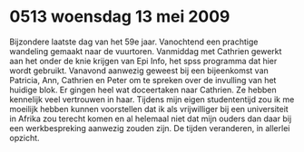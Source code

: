 # 0513 woensdag 13 mei 2009
Bijzondere laatste dag van het 59e jaar. Vanochtend een prachtige wandeling gemaakt naar de vuurtoren. Vanmiddag met Cathrien gewerkt aan het onder de knie krijgen van Epi Info, het spss programma dat hier wordt gebruikt. Vanavond aanwezig geweest bij een bijeenkomst van Patricia, Ann, Cathrien en Peter om te spreken over de invulling van het huidige blok. Er gingen heel wat doceertaken naar Cathrien. Ze hebben kennelijk veel vertrouwen in haar. Tijdens mijn eigen studententijd zou ik me moeilijk hebben kunnen voorstellen dat ik als vrijwilliger bij een universiteit in Afrika zou terecht komen en al helemaal niet dat mijn ouders dan daar bij een werkbespreking aanwezig zouden zijn. De tijden veranderen, in allerlei opzicht.